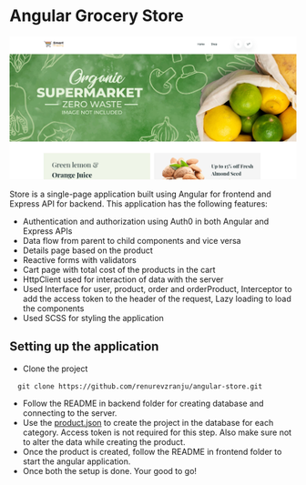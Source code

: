 # Angular Grocery Store

!['home page'](/frontend/src/assets/images/readme/homepage.png)

Store is a single-page application built using Angular for frontend and Express API for backend. This application has the following features:
- Authentication and authorization using Auth0 in both Angular and Express APIs
- Data flow from parent to child components and vice versa
- Details page based on the product
- Reactive forms with validators
- Cart page with total cost of the products in the cart
- HttpClient used for interaction of data with the server
- Used Interface for user, product, order and orderProduct, Interceptor to add the access token to the header of the request, Lazy loading to load the components
- Used SCSS for styling the application

## Setting up the application
- Clone the project
```
  git clone https://github.com/renurevzranju/angular-store.git
```
- Follow the README in backend folder for creating database and connecting to the server.
- Use the [product.json](/frontend/package.json) to create the project in the database for each category. Access token is not required for this step. Also make sure not to alter the data while creating the product.
- Once the product is created, follow the README in frontend folder to start the angular application.
- Once both the setup is done. Your good to go!

